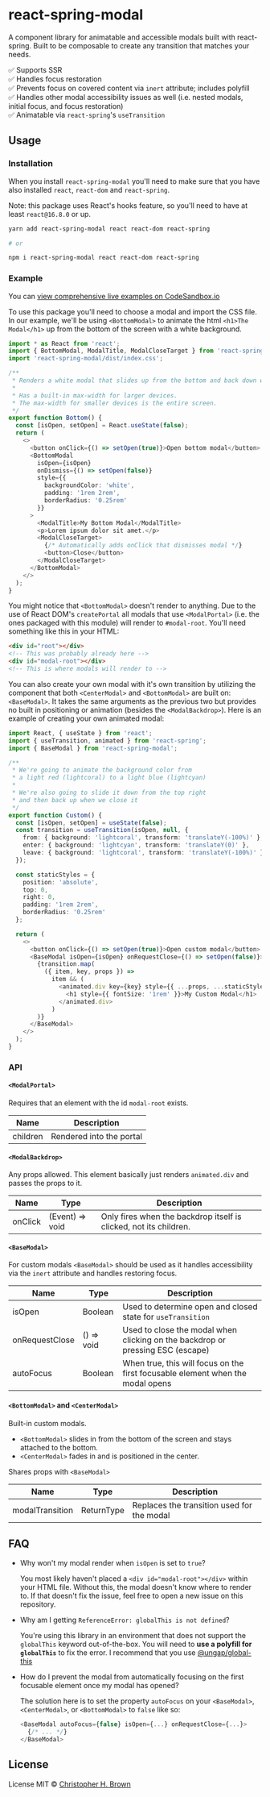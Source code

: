 # react-spring-modal

A component library for animatable and accessible modals built with react-spring. Built to be composable to create any transition that matches your needs.

✅ Supports SSR
<br>
✅ Handles focus restoration
<br>
✅ Prevents focus on covered content via `inert` attribute; includes polyfill
<br>
✅ Handles other modal accessibility issues as well (i.e. nested modals, initial focus, and focus restoration)
<br>
✅ Animatable via `react-spring`'s `useTransition`

## Usage

### Installation

When you install `react-spring-modal` you'll need to make sure that you have also installed `react`, `react-dom` and `react-spring`.

Note: this package uses React's hooks feature, so you'll need to have at least `react@16.8.0` or up.

```bash
yarn add react-spring-modal react react-dom react-spring

# or

npm i react-spring-modal react react-dom react-spring
```

### Example

You can [view comprehensive live examples on CodeSandbox.io](https://codesandbox.io/embed/react-spring-modalall-b3wp2?fontsize=14&hidenavigation=1&theme=dark)

To use this package you'll need to choose a modal and import the CSS file. In our example, we'll be using `<BottomModal>` to animate the html `<h1>The Modal</h1>` up from the bottom of the screen with a white background.

```typescript jsx
import * as React from 'react';
import { BottomModal, ModalTitle, ModalCloseTarget } from 'react-spring-modal';
import 'react-spring-modal/dist/index.css';

/**
 * Renders a white modal that slides up from the bottom and back down when leaving.
 *
 * Has a built-in max-width for larger devices.
 * The max-width for smaller devices is the entire screen.
 */
export function Bottom() {
  const [isOpen, setOpen] = React.useState(false);
  return (
    <>
      <button onClick={() => setOpen(true)}>Open bottom modal</button>
      <BottomModal
        isOpen={isOpen}
        onDismiss={() => setOpen(false)}
        style={{
          backgroundColor: 'white',
          padding: '1rem 2rem',
          borderRadius: '0.25rem'
        }}
      >
        <ModalTitle>My Bottom Modal</ModalTitle>
        <p>Lorem ipsum dolor sit amet.</p>
        <ModalCloseTarget>
          {/* Automatically adds onClick that dismisses modal */}
          <button>Close</button>
        </ModalCloseTarget>
      </BottomModal>
    </>
  );
}
```

You might notice that `<BottomModal>` doesn't render to anything. Due to the use of React DOM's `createPortal` all modals that use `<ModalPortal>` (i.e. the ones packaged with this module) will render to `#modal-root`. You'll need something like this in your HTML:

```html
<div id="root"></div>
<!-- This was probably already here -->
<div id="modal-root"></div>
<!-- This is where modals will render to -->
```

You can also create your own modal with it's own transition by utilizing the component that both `<CenterModal>` and `<BottomModal>` are built on: `<BaseModal>`. It takes the same arguments as the previous two but provides no built in positioning or animation (besides the `<ModalBackdrop>`). Here is an example of creating your own animated modal:

```typescript jsx
import React, { useState } from 'react';
import { useTransition, animated } from 'react-spring';
import { BaseModal } from 'react-spring-modal';

/**
 * We're going to animate the background color from
 * a light red (lightcoral) to a light blue (lightcyan)
 *
 * We're also going to slide it down from the top right
 * and then back up when we close it
 */
export function Custom() {
  const [isOpen, setOpen] = useState(false);
  const transition = useTransition(isOpen, null, {
    from: { background: 'lightcoral', transform: 'translateY(-100%)' },
    enter: { background: 'lightcyan', transform: 'translateY(0)' },
    leave: { background: 'lightcoral', transform: 'translateY(-100%)' }
  });

  const staticStyles = {
    position: 'absolute',
    top: 0,
    right: 0,
    padding: '1rem 2rem',
    borderRadius: '0.25rem'
  };

  return (
    <>
      <button onClick={() => setOpen(true)}>Open custom modal</button>
      <BaseModal isOpen={isOpen} onRequestClose={() => setOpen(false)}>
        {transition.map(
          ({ item, key, props }) =>
            item && (
              <animated.div key={key} style={{ ...props, ...staticStyles }}>
                <h1 style={{ fontSize: '1rem' }}>My Custom Modal</h1>
              </animated.div>
            )
        )}
      </BaseModal>
    </>
  );
}
```

### API

#### `<ModalPortal>`

Requires that an element with the id `modal-root` exists.

| Name     | Description              |
| -------- | ------------------------ |
| children | Rendered into the portal |

#### `<ModalBackdrop>`

Any props allowed. This element basically just renders `animated.div` and passes the props to it.

| Name    | Type            | Description                                                       |
| ------- | --------------- | ----------------------------------------------------------------- |
| onClick | (Event) => void | Only fires when the backdrop itself is clicked, not its children. |

#### `<BaseModal>`

For custom modals `<BaseModal>` should be used as it handles accessibility via the `inert` attribute and handles restoring focus.

| Name           | Type       | Description                                                                    |
| -------------- | ---------- | ------------------------------------------------------------------------------ |
| isOpen         | Boolean    | Used to determine open and closed state for `useTransition`                    |
| onRequestClose | () => void | Used to close the modal when clicking on the backdrop or pressing ESC (escape) |
| autoFocus      | Boolean    | When true, this will focus on the first focusable element when the modal opens |

#### `<BottomModal>` and `<CenterModal>`

Built-in custom modals.

- `<BottomModal>` slides in from the bottom of the screen and stays attached to the bottom.
- `<CenterModal>` fades in and is positioned in the center.

Shares props with `<BaseModal>`

| Name            | Type                             | Description                                |
| --------------- | -------------------------------- | ------------------------------------------ |
| modalTransition | ReturnType<typeof useTransition> | Replaces the transition used for the modal |

## FAQ

- Why won't my modal render when `isOpen` is set to `true`?

  You most likely haven't placed a `<div id="modal-root"></div>` within your HTML file. Without this, the modal doesn't know where to render to. If that doesn't fix the issue, feel free to open a new issue on this repository.

- Why am I getting `ReferenceError: globalThis is not defined`?

  You're using this library in an environment that does not support the `globalThis` keyword out-of-the-box. You will need to **use a polyfill for `globalThis`** to fix the error. I recommend that you use [@ungap/global-this](https://github.com/ungap/global-this)

- How do I prevent the modal from automatically focusing on the first focusable element once my modal has opened?

  The solution here is to set the property `autoFocus` on your `<BaseModal>`, `<CenterModal>`, or `<BottomModal>` to `false` like so:

  ```typescript jsx
  <BaseModal autoFocus={false} isOpen={...} onRequestClose={...}>
    {/* ... */}
  </BaseModal>
  ```

## License

License MIT © [Christopher H. Brown](https://github.com/ChrisBrownie55)
